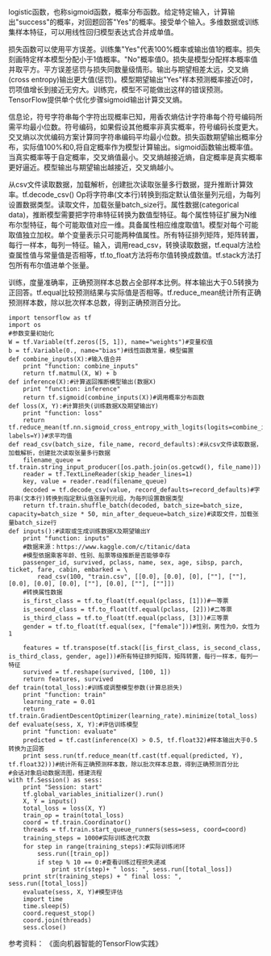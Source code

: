 logistic函数，也称sigmoid函数，概率分布函数。给定特定输入，计算输出"success"的概率，对回题回答"Yes"的概率。接受单个输入。多维数据或训练集样本特征，可以用线性回归模型表达式合并成单值。

损失函数可以使用平方误差。训练集"Yes"代表100%概率或输出值1的概率。损失刻画特定样本模型分配小于1值概率。"No"概率值0。损失是模型分配样本概率值并取平方。平方误差惩罚与损失同数量级情形。输出与期望相差太远，交叉熵(cross entropy)输出更大值(惩罚)。模型期望输出"Yes"样本预测概率接近0时，罚项值增长到接近无穷大。训练完，模型不可能做出这样的错误预测。TensorFlow提供单个优化步骤sigmoid输出计算交叉熵。

信息论，符号字符串每个字符出现概率已知，用香农熵估计字符串每个符号编码所需平均最小位数。符号编码，如果假设其他概率非真实概率，符号编码长度更大。交叉熵以次优编码方案计算同字符串编码平均最小位数。损失函数期望输出概率分布，实际值100%和0,将自定概率作为模型计算输出。sigmoid函数输出概率值。当真实概率等于自定概率，交叉熵值最小。交叉熵越接近熵，自定概率是真实概率更好逼近。模型输出与期望输出越接近，交叉熵越小。

从csv文件读取数据，加载解析，创建批次读取张量多行数据，提升推断计算效率。tf.decode_csv() Op将字符串(文本行)转换到指定默认值张量列元组，为每列设置数据类型。读取文件，加载张量batch_size行。属性数据(categorical data)，推断模型需要把字符串特征转换为数值型特征。每个属性特征扩展为N维布尔型特征，每个可能取值对应一维。具备属性相应维度取值1。模型对每个可能取值独立加权。单个变量表示只可能两种值属性。所有特征排列矩阵，矩阵转置，每行一样本，每列一特征。输入，调用read_csv，转换读取数据，tf.equal方法检查属性值与常量值是否相等，tf.to_float方法将布尔值转换成数值。tf.stack方法打包所有布尔值进单个张量。

训练，度量准确率，正确预测样本总数占全部样本比例。样本输出大于0.5转换为正回答。tf.equal比较预测结果与实际值是否相等。tf.reduce_mean统计所有正确预测样本数，除以批次样本总数，得到正确预测百分比。


    import tensorflow as tf
    import os
    #参数变量初始化
    W = tf.Variable(tf.zeros([5, 1]), name="weights")#变量权值
    b = tf.Variable(0., name="bias")#线性函数常量，模型偏置
    def combine_inputs(X):#输入值合并
        print "function: combine_inputs"
        return tf.matmul(X, W) + b
    def inference(X):#计算返回推断模型输出(数据X)
        print "function: inference"
        return tf.sigmoid(combine_inputs(X))#调用概率分布函数
    def loss(X, Y):#计算损失(训练数据X及期望输出Y)
        print "function: loss"
        return tf.reduce_mean(tf.nn.sigmoid_cross_entropy_with_logits(logits=combine_inputs(X), labels=Y))#求平均值
    def read_csv(batch_size, file_name, record_defaults):#从csv文件读取数据，加载解析，创建批次读取张量多行数据
        filename_queue = tf.train.string_input_producer([os.path.join(os.getcwd(), file_name)])
        reader = tf.TextLineReader(skip_header_lines=1)
        key, value = reader.read(filename_queue)
        decoded = tf.decode_csv(value, record_defaults=record_defaults)#字符串(文本行)转换到指定默认值张量列元组，为每列设置数据类型
        return tf.train.shuffle_batch(decoded, batch_size=batch_size, capacity=batch_size * 50, min_after_dequeue=batch_size)#读取文件，加载张量batch_size行
    def inputs():#读取或生成训练数据X及期望输出Y
        print "function: inputs"
        #数据来源：https://www.kaggle.com/c/titanic/data
        #模型依据乘客年龄、性别、船票等级推断是否能够幸存
        passenger_id, survived, pclass, name, sex, age, sibsp, parch, ticket, fare, cabin, embarked = \
            read_csv(100, "train.csv", [[0.0], [0.0], [0], [""], [""], [0.0], [0.0], [0.0], [""], [0.0], [""], [""]])
        #转换属性数据
        is_first_class = tf.to_float(tf.equal(pclass, [1]))#一等票
        is_second_class = tf.to_float(tf.equal(pclass, [2]))#二等票
        is_third_class = tf.to_float(tf.equal(pclass, [3]))#三等票
        gender = tf.to_float(tf.equal(sex, ["female"]))#性别，男性为0，女性为1
    
        features = tf.transpose(tf.stack([is_first_class, is_second_class, is_third_class, gender, age]))#所有特征排列矩阵，矩阵转置，每行一样本，每列一特征
        survived = tf.reshape(survived, [100, 1])
        return features, survived
    def train(total_loss):#训练或调整模型参数(计算总损失)
        print "function: train"
        learning_rate = 0.01
        return tf.train.GradientDescentOptimizer(learning_rate).minimize(total_loss)
    def evaluate(sess, X, Y):#评估训练模型
        print "function: evaluate"
        predicted = tf.cast(inference(X) > 0.5, tf.float32)#样本输出大于0.5转换为正回答
        print sess.run(tf.reduce_mean(tf.cast(tf.equal(predicted, Y), tf.float32)))#统计所有正确预测样本数，除以批次样本总数，得到正确预测百分比
    #会话对象启动数据流图，搭建流程
    with tf.Session() as sess:
        print "Session: start"
        tf.global_variables_initializer().run()
        X, Y = inputs()
        total_loss = loss(X, Y)
        train_op = train(total_loss)
        coord = tf.train.Coordinator()
        threads = tf.train.start_queue_runners(sess=sess, coord=coord)
        training_steps = 1000#实际训练迭代次数
        for step in range(training_steps):#实际训练闭环
            sess.run([train_op])
            if step % 10 == 0:#查看训练过程损失递减
                print str(step)+ " loss: ", sess.run([total_loss])
        print str(training_steps) + " final loss: ", sess.run([total_loss])
        evaluate(sess, X, Y)#模型评估
        import time
        time.sleep(5)
        coord.request_stop()
        coord.join(threads)
        sess.close()


参考资料：
《面向机器智能的TensorFlow实践》


